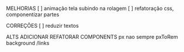 MELHORIAS
[ ] animação tela subindo na rolagem
[ ] refatoração css, componentizar partes

CORREÇÕES
[ ] reduzir textos


ALTS ADICIONAR
REFATORAR COMPONENTS
px nao sempre pxToRem
background /links